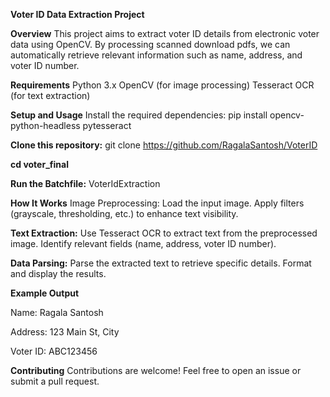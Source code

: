 **Voter ID Data Extraction Project**


**Overview**
This project aims to extract voter ID details from electronic voter data using OpenCV. By processing scanned download pdfs, we can automatically retrieve relevant information such as name, address, and voter ID number.


**Requirements**
Python 3.x
OpenCV (for image processing)
Tesseract OCR (for text extraction)

**Setup and Usage**
Install the required dependencies:
pip install opencv-python-headless pytesseract


**Clone this repository:**
git clone https://github.com/RagalaSantosh/VoterID

**cd voter_final**

**Run the Batchfile:**
VoterIdExtraction


**How It Works**
Image Preprocessing:
Load the input image.
Apply filters (grayscale, thresholding, etc.) to enhance text visibility.

**Text Extraction:**
Use Tesseract OCR to extract text from the preprocessed image.
Identify relevant fields (name, address, voter ID number).


**Data Parsing:**
Parse the extracted text to retrieve specific details.
Format and display the results.

**Example Output**

Name: Ragala Santosh

Address: 123 Main St, City

Voter ID: ABC123456

**Contributing**
Contributions are welcome! Feel free to open an issue or submit a pull request.
